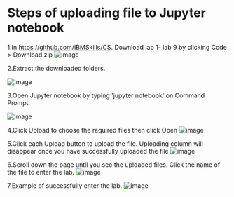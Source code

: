 # Steps of uploading file to Jupyter notebook
1.In https://github.com/IBMSkills/CS. Download lab 1- lab 9 by clicking Code > Download zip
![image](https://user-images.githubusercontent.com/96506052/167827180-c3f2239d-692d-43c4-8308-8762de41b168.png)


2.Extract the downloaded folders.

![image](https://user-images.githubusercontent.com/96506052/167972502-1d2784d5-89a5-493b-87d7-0f841261728e.png)


3.Open Jupyter notebook by typing 'jupyter notebook' on Command Prompt. 

![image](https://user-images.githubusercontent.com/96506052/167972668-65ba909b-f476-49b7-ab36-07cdb704b535.png)


4.Click Upload to choose the required files then click Open
![image](https://user-images.githubusercontent.com/96506052/167827760-03776974-0487-486b-8a4c-1098a49b6904.png)


5.Click each Upload button to upload the file. Uploading column will disappear once you have successfully uploaded the file
![image](https://user-images.githubusercontent.com/96506052/167828090-ff2b5dfa-2b5e-4660-8d80-58c6cd60d799.png)


6.Scroll down the page until you see the uploaded files. Click the name of the file to enter the lab.
![image](https://user-images.githubusercontent.com/96506052/167828567-0a3c2a4b-35fa-489d-ab64-9d9ed9791d2b.png)


7.Example of successfully enter the lab. 
![image](https://user-images.githubusercontent.com/96506052/167829887-514d1347-1c29-4e52-8e2a-60d28b132547.png)
